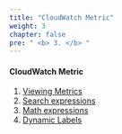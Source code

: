 ```yaml
---
title: "CloudWatch Metric"
weight: 3
chapter: false
pre: " <b> 3. </b> "
---
```


#### CloudWatch Metric

1. [Viewing Metrics](3.1-view-metrics)
2. [Search expressions](3.2-search-expression)
3. [Math expressions](3.3-math-expression)
4. [Dynamic Labels](3.4-dynamic-label)
